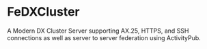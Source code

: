 # FeDXCluster
A Modern DX Cluster Server supporting AX.25, HTTPS, and SSH connections as well as server to server federation using ActivityPub.


